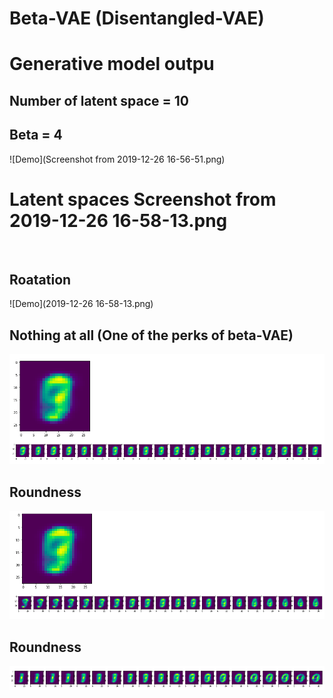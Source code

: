 # Beta-VAE (Disentangled-VAE)


# Generative model outpu
## Number of latent space = 10
## Beta = 4

![Demo](Screenshot from 2019-12-26 16-56-51.png)
<br>

# Latent spaces Screenshot from 2019-12-26 16-58-13.png
<br>

## Roatation
![Demo](2019-12-26 16-58-13.png)

## Nothing at all (One of the perks of beta-VAE)
![Demo](1.png)

## Roundness
![Demo](2.png)

## Roundness
![Demo](3.png)